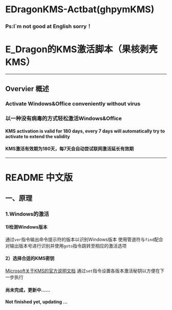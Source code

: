 # EDragonKMS-Actbat(ghpymKMS)
### Ps:I`m not good at English sorry！
# E_Dragon的KMS激活脚本（果核剥壳KMS）
***
## Overvier 概述
### Activate Windows&Office conveniently without virus
### 以一种没有病毒的方式轻松激活Windows&Office
#### KMS activation is valid for 180 days, every 7 days will automatically try to activate to extend the validity
#### KMS激活有效期为180天，每7天会自动尝试联网激活延长有效期
***
# README 中文版
## 一、原理
### 1.Windows的激活
#### 1)检测Windows版本
通过`ver`指令输出命令提示符的版本以识别Windows版本
使用管道符与`find`配合对输出版本号进行识别并使用`goto`指令跳转至相应的激活选项
#### 2）选择合适的KMS密钥
[Microsoft关于KMS的官方说明文档](https://docs.microsoft.com/zh-cn/windows-server/get-started/kmsclientkeys)
通过`set`指令设置各版本激活秘钥以方便在下一步执行
#### 尚未完成，更新中……
#### Not finished yet, updating ...
